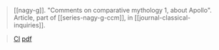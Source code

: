 > [[nagy-g]]. "Comments on comparative mythology 1, about Apollo". Article, part of [[series-nagy-g-ccm]], in [[journal-classical-inquiries]].

> [CI](https://classical-inquiries.chs.harvard.edu/comments-on-comparative-mythology-1-about-apollo/)
> [pdf](a/nagy-g-ccm-1.pdf)